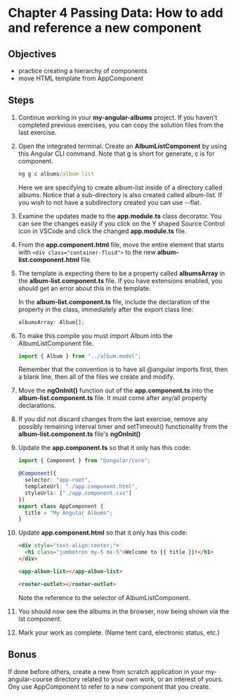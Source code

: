 # Chapter 4 Passing Data: How to add and reference a new component

## Objectives

- practice creating a hierarchy of components
- move HTML template from AppComponent

## Steps

1. Continue working in your **my-angular-albums** project. If you haven't completed previous exercises, you can copy the solution files from the last exercise.

2. Open the integrated terminal. Create an **AlbumListComponent** by using this Angular CLI command. Note that g is short for generate, c is for component.

   ```bat
   ng g c albums/album-list
   ```

   Here we are specifying to create album-list inside of a directory called albums. Notice that a sub-directory is also created called album-list. If you wish to not have a subdirectory created you can use --flat.

3. Examine the updates made to the **app.module.ts** class decorator. You can see the changes easily if you click on the Y shaped Source Control icon in VSCode and click the changed **app.module.ts** file.

4. From the **app.component.html** file, move the entire element that starts with `<div class="container-fluid">` to the new **album-list.component.html** file.

5. The template is expecting there to be a property called **albumsArray** in the **album-list.component.ts** file. If you have extensions enabled, you should get an error about this in the template. 
  
    In the **album-list.component.ts** file, include the declaration of the property in the class, immediately after the export class line:

    ```typescript
    albumsArray: Album[];
    ```

6. To make this compile you must import Album into the AlbumListComponent file.

   ```javascript
   import { Album } from "../album.model";
   ```

    Remember that the convention is to have all @angular imports first, then a blank line, then all of the files we create and modify.

7. Move the **ngOnInit()** function out of the **app.component.ts** into the **album-list.component.ts** file. It must come after any/all property declarations.

8.  If you did not discard changes from the last exercise, remove any possibly remaining interval timer and setTimeout() functionality from the **album-list.component.ts** file's **ngOnInit()**

9.  Update the **app.component.ts** so that it only has this code:

    ```typescript
    import { Component } from "@angular/core";

    @Component({
      selector: "app-root",
      templateUrl: "./app.component.html",
      styleUrls: ["./app.component.css"]
    })
    export class AppComponent {
      title = "My Angular Albums";
    }
    ```

10. Update **app.component.html** so that it only has this code:

    ```html
    <div style="text-align:center;">
      <h1 class="jumbotron my-5 mx-5">Welcome to {{ title }}!</h1>
    </div>

    <app-album-list></app-album-list>

    <router-outlet></router-outlet>
    ```

    Note the reference to the selector of AlbumListComponent.

11. You should now see the albums in the browser, now being shown via the lst component.

12. Mark your work as complete. (Name tent card, electronic status, etc.)

## Bonus

If done before others, create a new from scratch application in your my-angular-course directory related to your own work, or an interest of yours. Ony use AppComponent to refer to a new component that you create. 